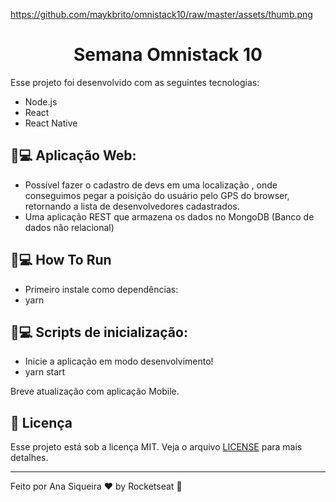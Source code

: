 https://github.com/maykbrito/omnistack10/raw/master/assets/thumb.png
<h1 align="center">Semana Omnistack 10</h1>


                                                      
Esse projeto foi desenvolvido com as seguintes tecnologias:

- Node.js
- React
- React Native

## 🚀💻 Aplicação Web:

- Possível fazer o cadastro de devs em uma localização , onde conseguimos pegar a poisição do usuário pelo GPS do browser, retornando a lista de desenvolvedores cadastrados. 
- Uma aplicação REST que armazena os dados no MongoDB (Banco de dados não relacional)

## 🚀💻 How To Run

- Primeiro instale como dependências:
- yarn

## 🚀💻 Scripts de inicialização:

- Inicie a aplicação em modo desenvolvimento!
- yarn start

Breve atualização com aplicação Mobile. 


## :memo: Licença

Esse projeto está sob a licença MIT. Veja o arquivo [LICENSE](LICENSE.md) para mais detalhes.

---

Feito por  Ana Siqueira ♥ by Rocketseat 👋
